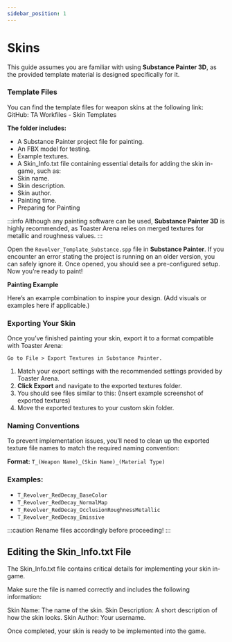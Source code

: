 ```yaml
---
sidebar_position: 1
---
```


# Skins

This guide assumes you are familiar with using **Substance Painter 3D**, as the provided template material is designed specifically for it.

### Template Files
You can find the template files for weapon skins at the following link:
GitHub: TA Workfiles - Skin Templates

**The folder includes:**

* A Substance Painter project file for painting.
* An FBX model for testing.
* Example textures.
* A Skin_Info.txt file containing essential details for adding the skin in-game, such as:
* Skin name.
* Skin description.
* Skin author.
* Painting time.
* Preparing for Painting

:::info
Although any painting software can be used, **Substance Painter 3D** is highly recommended, as Toaster Arena relies on merged textures for metallic and roughness values.
:::

Open the `Revolver_Template_Substance.spp` file in **Substance Painter**.
If you encounter an error stating the project is running on an older version, you can safely ignore it.
Once opened, you should see a pre-configured setup. Now you’re ready to paint!

**Painting Example**

Here’s an example combination to inspire your design. (Add visuals or examples here if applicable.)

### Exporting Your Skin

Once you’ve finished painting your skin, export it to a format compatible with Toaster Arena:

`Go to File > Export Textures in Substance Painter.`
1. Match your export settings with the recommended settings provided by Toaster Arena.
2. **Click Export** and navigate to the exported textures folder.
3. You should see files similar to this: (Insert example screenshot of exported textures)
5. Move the exported textures to your custom skin folder.

### Naming Conventions
To prevent implementation issues, you’ll need to clean up the exported texture file names to match the required naming convention:

**Format:**
`T_(Weapon Name)_(Skin Name)_(Material Type)`

### Examples:

* `T_Revolver_RedDecay_BaseColor`
* `T_Revolver_RedDecay_NormalMap`
* `T_Revolver_RedDecay_OcclusionRoughnessMetallic`
* `T_Revolver_RedDecay_Emissive`

:::caution
Rename files accordingly before proceeding!
:::

## Editing the Skin_Info.txt File
The Skin_Info.txt file contains critical details for implementing your skin in-game.

Make sure the file is named correctly and includes the following information:

Skin Name: The name of the skin.
Skin Description: A short description of how the skin looks.
Skin Author: Your username.

Once completed, your skin is ready to be implemented into the game.